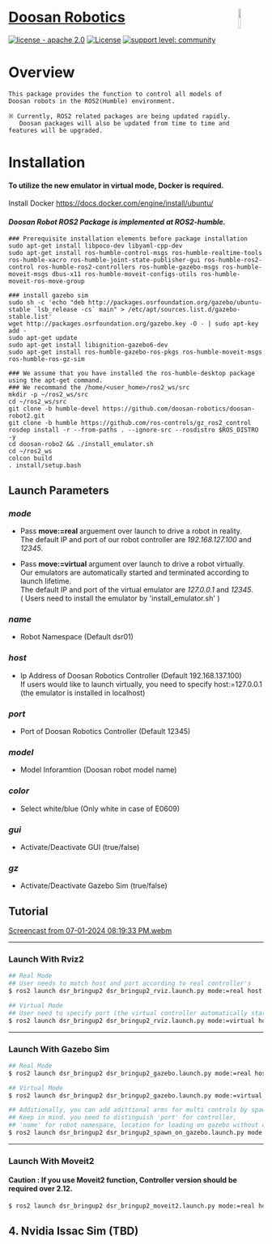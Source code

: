 

# [Doosan Robotics](http://www.doosanrobotics.com/kr/)<img src="https://user-images.githubusercontent.com/47092672/97660147-142f1f00-1ab4-11eb-9d14-48f30a666cdc.PNG" width="10%" align="right">
[![license - apache 2.0](https://img.shields.io/:license-Apache%202.0-yellowgreen.svg)](https://opensource.org/licenses/Apache-2.0)
[![License](https://img.shields.io/badge/License-BSD%203--Clause-blue.svg)](https://opensource.org/licenses/BSD-3-Clause)
[![support level: community](https://img.shields.io/badge/support%20level-community-lightgray.png)](http://rosindustrial.org/news/2016/10/7/better-supporting-a-growing-ros-industrial-software-platform)
# Overview
    
    This package provides the function to control all models of Doosan robots in the ROS2(Humble) environment.
    
    ※ Currently, ROS2 related packages are being updated rapidly. 
       Doosan packages will also be updated from time to time and features will be upgraded.
 

# Installation 
#### To utilize the new emulator in virtual mode, Docker is required. 

Install Docker https://docs.docker.com/engine/install/ubuntu/

#### *Doosan Robot ROS2 Package is implemented at ROS2-humble.*
    ### Prerequisite installation elements before package installation
    sudo apt-get install libpoco-dev libyaml-cpp-dev
    sudo apt-get install ros-humble-control-msgs ros-humble-realtime-tools ros-humble-xacro ros-humble-joint-state-publisher-gui ros-humble-ros2-control ros-humble-ros2-controllers ros-humble-gazebo-msgs ros-humble-moveit-msgs dbus-x11 ros-humble-moveit-configs-utils ros-humble-moveit-ros-move-group

    ### install gazebo sim
    sudo sh -c 'echo "deb http://packages.osrfoundation.org/gazebo/ubuntu-stable `lsb_release -cs` main" > /etc/apt/sources.list.d/gazebo-stable.list'
    wget http://packages.osrfoundation.org/gazebo.key -O - | sudo apt-key add -
    sudo apt-get update
    sudo apt-get install libignition-gazebo6-dev
    sudo apt-get install ros-humble-gazebo-ros-pkgs ros-humble-moveit-msgs ros-humble-ros-gz-sim
    
    ### We assume that you have installed the ros-humble-desktop package using the apt-get command.
    ### We recommand the /home/<user_home>/ros2_ws/src
    mkdir -p ~/ros2_ws/src
    cd ~/ros2_ws/src
    git clone -b humble-devel https://github.com/doosan-robotics/doosan-robot2.git
    git clone -b humble https://github.com/ros-controls/gz_ros2_control
    rosdep install -r --from-paths . --ignore-src --rosdistro $ROS_DISTRO -y
    cd doosan-robo2 && ./install_emulator.sh
    cd ~/ros2_ws
    colcon build
    . install/setup.bash


## Launch Parameters
### *mode*
- Pass __move:=real__ arguement over launch to drive a robot in reality.   
The default IP and port of our robot controller are _192.168.127.100_ and _12345_.

- Pass __move:=virtual__ argument over launch to drive a robot virtually.   
Our emulators are automatically started and terminated according to launch lifetime.   
The default IP and port of the virtual emulator are _127.0.0.1_ and _12345_.   
( Users need to install the emulator by 'install_emulator.sh' )


### *name* 
- Robot Namespace (Default dsr01)

### *host* 
- Ip Address of Doosan Robotics Controller  (Default 192.168.137.100)   
If users would like to launch virtually, you need to specify host:=127.0.0.1 (the emulator is installed in localhost)

### *port* 
- Port of Doosan Robotics Controller (Default 12345)

### *model*
- Model Inforamtion (Doosan robot model name)

### *color*
- Select white/blue (Only white in case of E0609)

### *gui*
- Activate/Deactivate GUI (true/false)

### *gz*
- Activate/Deactivate Gazebo Sim (true/false) 


## Tutorial
[Screencast from 07-01-2024 08:19:33 PM.webm](https://github.com/leeminju531/doosan-robot2/assets/70446214/70ece15c-248e-4e67-bf6f-0b23f07577ff)

---
### Launch With Rviz2
```bash
## Real Mode
## User needs to match host and port according to real controller's
$ ros2 launch dsr_bringup2 dsr_bringup2_rviz.launch.py mode:=real host:=192.168.137.100 port:=12345 model:=m1013
```

```bash
## Virtual Mode
## User need to specify port (the virtual controller automatically starts on it)
$ ros2 launch dsr_bringup2 dsr_bringup2_rviz.launch.py mode:=virtual host:=127.0.0.1 port:=12345 model:=m1013
```

---
### Launch With Gazebo Sim
```bash
## Real Mode
$ ros2 launch dsr_bringup2 dsr_bringup2_gazebo.launch.py mode:=real host:=192.168.137.100 model:=m1013
```
```bash
## Virtual Mode
$ ros2 launch dsr_bringup2 dsr_bringup2_gazebo.launch.py mode:=virtual host:=127.0.0.1 port:=12346 name:=dsr01 x:=0 y:=0

## Additionally, you can add adittional arms for multi controls by spawning sperate ones. 
## Keep in mind. you need to distinguish 'port' for controller,
## 'name' for robot namespace, location for loading on gazebo without collisions. 
$ ros2 launch dsr_bringup2 dsr_bringup2_spawn_on_gazebo.launch.py mode:=virtual host:=127.0.0.1 port:=12347 name:=dsr02 x:=2 y:=2
```

---
### Launch With Moveit2
#### Caution : If you use Moveit2 function, Controller version should be required over 2.12.
```bash
$ ros2 launch dsr_bringup2 dsr_bringup2_moveit2.launch.py mode:=real host:=192.168.137.100 model:=m1013
```

## 4. Nvidia Issac Sim (TBD)
